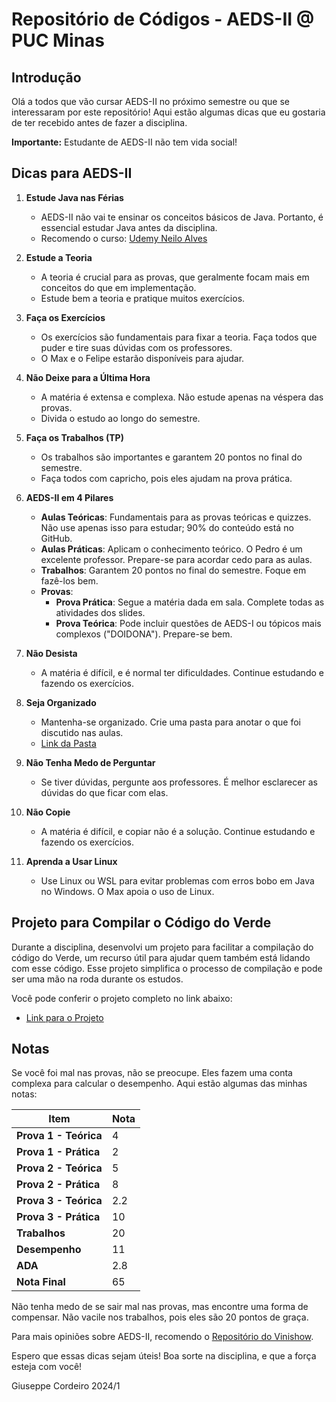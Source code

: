 # Repositório de Códigos - AEDS-II @ PUC Minas

## Introdução

Olá a todos que vão cursar AEDS-II no próximo semestre ou que se interessaram por este repositório! Aqui estão algumas dicas que eu gostaria de ter recebido antes de fazer a disciplina.

**Importante:** Estudante de AEDS-II não tem vida social!

## Dicas para AEDS-II

1. **Estude Java nas Férias**
   - AEDS-II não vai te ensinar os conceitos básicos de Java. Portanto, é essencial estudar Java antes da disciplina.
   - Recomendo o curso: [Udemy Neilo Alves](https://www.udemy.com/course/java-curso-completo/?couponCode=LETSLEARNNOWPP)

2. **Estude a Teoria**
   - A teoria é crucial para as provas, que geralmente focam mais em conceitos do que em implementação.
   - Estude bem a teoria e pratique muitos exercícios.

3. **Faça os Exercícios**
   - Os exercícios são fundamentais para fixar a teoria. Faça todos que puder e tire suas dúvidas com os professores.
   - O Max e o Felipe estarão disponíveis para ajudar.

4. **Não Deixe para a Última Hora**
   - A matéria é extensa e complexa. Não estude apenas na véspera das provas.
   - Divida o estudo ao longo do semestre.

5. **Faça os Trabalhos (TP)**
   - Os trabalhos são importantes e garantem 20 pontos no final do semestre.
   - Faça todos com capricho, pois eles ajudam na prova prática.

6. **AEDS-II em 4 Pilares**
   - **Aulas Teóricas**: Fundamentais para as provas teóricas e quizzes. Não use apenas isso para estudar; 90% do conteúdo está no GitHub.
   - **Aulas Práticas**: Aplicam o conhecimento teórico. O Pedro é um excelente professor. Prepare-se para acordar cedo para as aulas.
   - **Trabalhos**: Garantem 20 pontos no final do semestre. Foque em fazê-los bem.
   - **Provas**:
     - **Prova Prática**: Segue a matéria dada em sala. Complete todas as atividades dos slides.
     - **Prova Teórica**: Pode incluir questões de AEDS-I ou tópicos mais complexos ("DOIDONA"). Prepare-se bem.

7. **Não Desista**
   - A matéria é difícil, e é normal ter dificuldades. Continue estudando e fazendo os exercícios.

8. **Seja Organizado**
   - Mantenha-se organizado. Crie uma pasta para anotar o que foi discutido nas aulas.
   - [Link da Pasta](https://github.com/giusfds/AEDS-II/tree/main/Aulas)

9. **Não Tenha Medo de Perguntar**
   - Se tiver dúvidas, pergunte aos professores. É melhor esclarecer as dúvidas do que ficar com elas.

10. **Não Copie**
    - A matéria é difícil, e copiar não é a solução. Continue estudando e fazendo os exercícios.

11. **Aprenda a Usar Linux**
    - Use Linux ou WSL para evitar problemas com erros bobo em Java no Windows. O Max apoia o uso de Linux.

## Projeto para Compilar o Código do Verde

Durante a disciplina, desenvolvi um projeto para facilitar a compilação do código do Verde, um recurso útil para ajudar quem também está lidando com esse código. Esse projeto simplifica o processo de compilação e pode ser uma mão na roda durante os estudos.

Você pode conferir o projeto completo no link abaixo:
- [Link para o Projeto](https://github.com/giusfds/AEDS-II/blob/main/Ajuda/compilers.mak)

## Notas

Se você foi mal nas provas, não se preocupe. Eles fazem uma conta complexa para calcular o desempenho. Aqui estão algumas das minhas notas:

| **Item**                | **Nota** |
|-------------------------|----------|
| **Prova 1 - Teórica**   | 4        |
| **Prova 1 - Prática**   | 2        |
| **Prova 2 - Teórica**   | 5        |
| **Prova 2 - Prática**   | 8        |
| **Prova 3 - Teórica**   | 2.2      |
| **Prova 3 - Prática**   | 10       |
| **Trabalhos**           | 20       |
| **Desempenho**          | 11       |
| **ADA**                 | 2.8      |
| **Nota Final**          | 65       |

Não tenha medo de se sair mal nas provas, mas encontre uma forma de compensar. Não vacile nos trabalhos, pois eles são 20 pontos de graça.

Para mais opiniões sobre AEDS-II, recomendo o [Repositório do Vinishow](https://github.com/vinimiraa/Estudos).

Espero que essas dicas sejam úteis! Boa sorte na disciplina, e que a força esteja com você!

Giuseppe Cordeiro 2024/1
